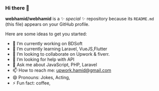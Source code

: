 ### Hi there 👋


**webhamid/webhamid** is a ✨ _special_ ✨ repository because its `README.md` (this file) appears on your GitHub profile.

Here are some ideas to get you started:

- 🔭 I’m currently working on BDSoft
- 🌱 I’m currently learning Laravel, VueJS,Flutter
- 👯 I’m looking to collaborate on Upwork & fiverr.
- 🤔 I’m looking for help with API
- 💬 Ask me about JavaScript, PHP, Laravel
- 📫 How to reach me: upwork.hamid@gmail.com
- 😄 Pronouns: Jokes, Acting,
- ⚡ Fun fact: coffee, 

